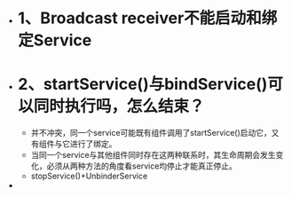 - # 1、Broadcast receiver不能启动和绑定Service
- # 2、startService()与bindService()可以同时执行吗，怎么结束？
	- 并不冲突，同一个service可能既有组件调用了startService()启动它，又有组件与它进行了绑定。
	- 当同一个service与其他组件同时存在这两种联系时，其生命周期会发生变化，必须从两种方法的角度看service均停止才能真正停止。
	- stopService()+UnbinderService
-